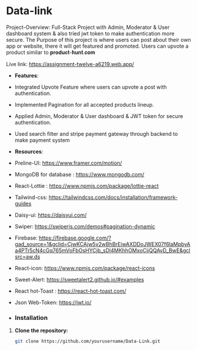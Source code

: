 # Data-link

Project-Overview: Full-Stack Project with Admin, Moderator & User dashboard system & also tried jwt token to make authentication more secure. The Purpose of this project is where users can post about their own app or website, there it will get featured and promoted. Users can upvote a product similar to 𝐩𝐫𝐨𝐝𝐮𝐜𝐭-𝐡𝐮𝐧𝐭.𝐜𝐨𝐦 

Live link: https://assignment-twelve-a6219.web.app/

- **Features**:
- Integrated Upvote Feature where users can upvote a post with authentication.
- Implemented Pagination for all accepted products lineup.
- Applied Admin, Moderator & User dashboard & JWT token for secure authentication.
- Used search filter and stripe payment gateway through backend to make payment system

- **Resources**:
- Preline-UI: https://www.framer.com/motion/
- MongoDB for database : https://www.mongodb.com/
- React-Lottie : https://www.npmjs.com/package/lottie-react
- Tailwind-css: https://tailwindcss.com/docs/installation/framework-guides
- Daisy-ui: https://daisyui.com/
- Swiper: https://swiperjs.com/demos#pagination-dynamic
- Firebase: https://firebase.google.com/?gad_source=1&gclid=CjwKCAjw5v2wBhBrEiwAXDDoJWEX07f6laMpbyAa4PTr5cN4cGq765mVoFbOsHYCjb_sDl4MKhhOMxoCjiQQAvD_BwE&gclsrc=aw.ds
- React-icon: https://www.npmjs.com/package/react-icons
- Sweet-Alert: https://sweetalert2.github.io/#examples
- React hot-Toast : https://react-hot-toast.com/
- Json Web-Token: https://jwt.io/

- ### Installation

1. **Clone the repository:**

   ```sh
   git clone https://github.com/yourusername/Data-Link.git

